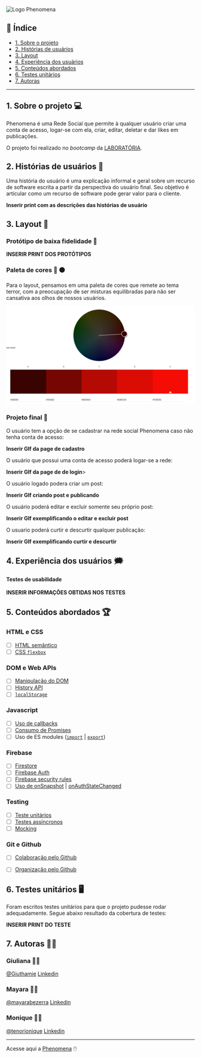 <img src="logo.jpeg" alt="Logo Phenomena"> 

## :round_pushpin: Índice

* [1. Sobre o projeto](#1-sobre-o-projeto)
* [2. Histórias de usuários](#3-histórias-de-usuários)
* [3. Layout](#4-layout)
* [4. Experiência dos usuários](#5-experiência-dos-usuários)
* [5. Conteúdos abordados](#6-conteúdos-abordados)
* [6. Testes unitários](#7-testes-unitários)
* [7. Autoras](#8-autoras)

---

## 1. Sobre o projeto  :computer:

Phenomena é uma Rede Social que permite à qualquer usuário criar uma conta de acesso, logar-se com ela, criar, editar, deletar e dar likes em publicações.

O projeto foi realizado no  _bootcamp_ da [LABORATÓRIA](https://www.laboratoria.la/br).

## 2. Histórias de usuários :receipt:

Uma história do usuário é uma explicação informal e geral sobre um recurso de software escrita a partir da perspectiva do usuário final. Seu objetivo é articular como um recurso de software pode gerar valor para o cliente.

**Inserir print com as descrições das histórias de usuário**

## 3. Layout :art:

### Protótipo de baixa fidelidade :floppy_disk:

**INSERIR PRINT DOS PROTÓTIPOS**

### Paleta de cores :red_circle: :black_circle:

 Para o layout, pensamos em uma paleta de cores que remete ao tema terror, com a preocupação de ser misturas equilibradas para não ser cansativa aos olhos de nossos usuários.

<img src="paleta.jpeg" alt="Imagem com paleta de cores">

### Projeto final :file_folder:

O usuário tem a opção de se cadastrar na rede social Phenomena caso não tenha conta de acesso:

**Inserir GIf da page de cadastro**


O usuário que possui uma conta de acesso poderá logar-se a rede:

**Inserir GIf da page de de login**>


O usuário logado podera criar um post:

**Inserir GIf criando post e publicando**


O usuário poderá editar e excluir somente seu próprio post:

**Inserir GIf exemplificando o editar e excluir post**

O usuario poderá curtir  e descurtir qualquer publicação:

**Inserir GIf exemplificando curtir e descurtir**

## 4. Experiência dos usuários :right_anger_bubble:

#### Testes de usabilidade

**INSERIR INFORMAÇÕES OBTIDAS NOS TESTES**


## 5. Conteúdos abordados :trophy:

### HTML e CSS

- [ ] [HTML
      semântico](https://developer.mozilla.org/pt-BR/docs/Glossario/Semantica)
- [ ] [CSS `flexbox`](https://css-tricks.com/snippets/css/a-guide-to-flexbox/)

### DOM e Web APIs

- [ ] [Manipulação do
      DOM](https://developer.mozilla.org/pt-BR/docs/DOM/Referencia_do_DOM/Introdu%C3%A7%C3%A3o)
- [ ] [History
      API](https://developer.mozilla.org/pt-BR/docs/Web/API/History_API)
- [ ]
  [`localStorage`](https://developer.mozilla.org/en-US/docs/Web/API/Window/localStorage)

### Javascript

- [ ] [Uso de
      callbacks](https://developer.mozilla.org/pt-BR/docs/Glossario/Callback_function)
- [ ] [Consumo de
      Promises](https://scotch.io/tutorials/javascript-promises-for-dummies#toc-consuming-promises)
- [ ] Uso de ES modules
      ([`import`](https://developer.mozilla.org/en-US/docs/Web/JavaScript/Reference/Statements/import)
      |
      [`export`](https://developer.mozilla.org/en-US/docs/Web/JavaScript/Reference/Statements/export))

### Firebase

- [ ] [Firestore](https://firebase.google.com/docs/firestore)
- [ ] [Firebase Auth](https://firebase.google.com/docs/auth/web/start)
- [ ] [Firebase security rules](https://firebase.google.com/docs/rules)
- [ ] [Uso de
      onSnapshot](https://firebase.google.com/docs/firestore/query-data/listen) |
      [onAuthStateChanged](https://firebase.google.com/docs/auth/web/start#set_an_authentication_state_observer_and_get_user_data)

### Testing

- [ ] [Teste unitários](https://jestjs.io/docs/pt-BR/getting-started)
- [ ] [Testes assíncronos](https://jestjs.io/docs/pt-BR/asynchronous)
- [ ] [Mocking](https://jestjs.io/docs/pt-BR/manual-mocks)

### Git e Github

- [ ] [Colaboração pelo Github](https://docs.github.com/pt/github/setting-up-and-managing-your-github-user-account/managing-access-to-your-personal-repositories/inviting-collaborators-to-a-personal-repository)
- [ ] [Organização pelo Github](https://docs.github.com/en/issues/organizing-your-work-with-project-boards/managing-project-boards/about-project-boards)



## 6. Testes unitários :desktop_computer:

Foram escritos testes unitários para que o projeto pudesse rodar adequadamente.
Segue abaixo resultado da cobertura de testes:

**INSERIR PRINT DO TESTE**


## 7. Autoras :woman_technologist:
### Giuliana :woman_artist:
[@Giuthamie](https://github.com/Giuthamie)  [Linkedin](https://www.linkedin.com/in/giuliana-thami%C3%AA/)

### Mayara :woman_artist:
[@mayarabezerra](https://github.com/mayarabezerra)  [Linkedin](https://www.linkedin.com/in/maybezerra/)

### Monique :woman_artist:
[@tenorionique](https://github.com/tenorionique)  [Linkedin](https://www.linkedin.com/in/monique-doretto/)

---

Acesse aqui a [Phenomena](https://social-network-go-vegan.web.app/) :computer_mouse:
